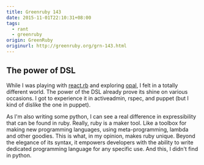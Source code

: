 ```yaml
---
title: Greenruby 143
date: 2015-11-01T22:10:31+08:00
tags:
  - rant
  - greenruby
origin: GreenRuby
originurl: http://greenruby.org/grn-143.html
---
```

## The power of DSL

While I was playing with [react.rb][reactrb] and exploring [opal][opal], I
felt in a totally different world. The power of the DSL already prove its
shine on various occasions. I got to experience it in activeadmin, rspec, and
puppet (but I kind of dislike the one in puppet).

As I'm also writing some python, I can see a real difference in expressibility
that can be found in ruby. Really, ruby is a maker tool. Like a toolbox for
making new programming languages, using meta-programming, lambda and other
goodies. This is what, in my opinion, makes ruby unique. Beyond the elegance
of its syntax, it empowers developers with the ability to write dedicated
programming language for any specific use. And this, I didn't find in python.


[reactrb]: https://github.com/zetachang/react.rb
[opal]: http://opalrb.org/ 
